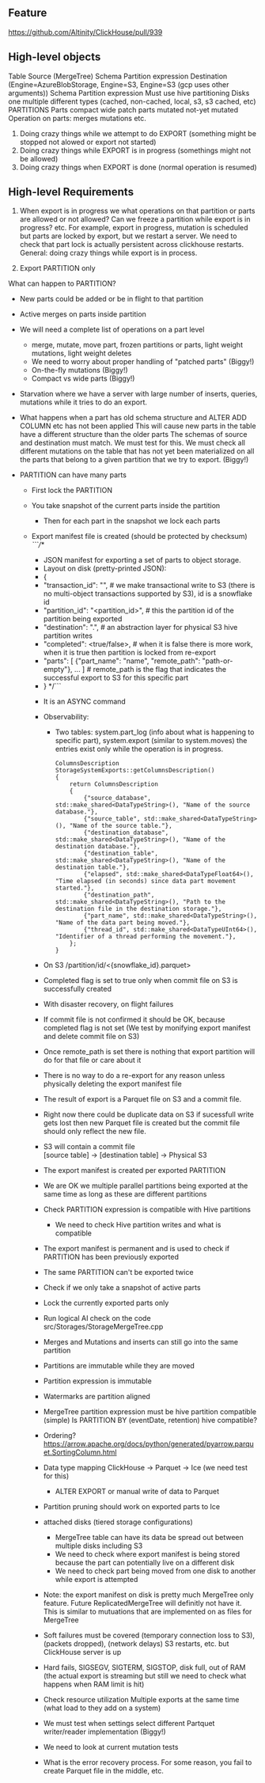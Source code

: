 
## Feature
https://github.com/Altinity/ClickHouse/pull/939

## High-level objects

Table
   Source (MergeTree) 
      Schema
         Partition expression
   Destination (Engine=AzureBlobStorage, Engine=S3, Engine=S3 (gcp uses other arguments))
      Schema
         Partition expression
         Must use hive partitioning
   Disks
       one
       multiple
       different types (cached, non-cached, local, s3, s3 cached, etc)
PARTITIONS
   Parts
      compact
      wide
      patch parts
      mutated
      not-yet mutated
   Operation on parts:
      merges
      mutations
      etc.

1. Doing crazy things while we attempt to do EXPORT (something might be stopped not alowed or export not started)
2. Doing crazy things while EXPORT is in progress (somethings might not be allowed)
3. Doing crazy things when EXPORT is done (normal operation is resumed)

## High-level Requirements
1. When export is in progress we what operations on that partition or parts are allowed or not allowed?
   Can we freeze a partition while export is in progress? etc.
   For example, export in progress, mutation is scheduled but parts are locked by export, but we restart a server.
   We need to check that part lock is actually persistent across clickhouse restarts.
   General: doing crazy things while export is in process.

1. Export PARTITION only

What can happen to PARTITION?

* New parts could be added or be in flight to that partition
* Active merges on parts inside partition

* We will need a complete list of operations on a part level
  * merge, mutate, move part, frozen partitions or parts, light weight mutations, light weight deletes
  * We need to worry about proper handling of "patched parts" (Biggy!)
  * On-the-fly mutations (Biggy!)
  * Compact vs wide parts (Biggy!)

* Starvation where we have a server with large number of inserts, queries, mutations while it tries
  to do an export. 

* What happens when a part has old schema structure and ALTER ADD COLUMN etc has not been applied
  This will cause new parts in the table have a different structure than the older parts
  The schemas of source and destination must match. We must test for this.
  We must check all different mutations on the table that has not yet been materialized on all the parts
  that belong to a given partition that we try to export. (Biggy!)
  
* PARTITION can have many parts
  * First lock the PARTITION  
  * You take snapshot of the current parts inside the partition
    * Then for each part in the snapshot we lock each parts
  * Export manifest file is created (should be protected by checksum)
    *```/**
     * JSON manifest for exporting a set of parts to object storage.
     * Layout on disk (pretty-printed JSON):
     * {
     *   "transaction_id": "<id>", # we make transactional write to S3 (there is no multi-object transactions supported by S3), id is a snowflake id
     *   "partition_id": "<partition_id>", # this the partition id of the partition being exported
     *   "destination": "<database>.<table>", # an abstraction layer for physical S3 hive partition writes
     *   "completed": <true/false>, # when it is false there is more work, when it is true then partition is locked from re-export
     *   "parts": [ {"part_name": "name", "remote_path": "path-or-empty"}, ... ] # remote_path is the flag that indicates the successful export to S3 for this specific part
     * }
    */```
  * It is an ASYNC command
  * Observability:
    * Two tables: system.part_log (info about what is happening to specific part), system.export (similar to system.moves)
      the entries exist only while the operation is in progress.
      ```
      ColumnsDescription StorageSystemExports::getColumnsDescription()
      {
          return ColumnsDescription
          {
              {"source_database", std::make_shared<DataTypeString>(), "Name of the source database."},
              {"source_table", std::make_shared<DataTypeString>(), "Name of the source table."},
              {"destination_database", std::make_shared<DataTypeString>(), "Name of the destination database."},
              {"destination_table", std::make_shared<DataTypeString>(), "Name of the destination table."},
              {"elapsed", std::make_shared<DataTypeFloat64>(), "Time elapsed (in seconds) since data part movement started."},
              {"destination_path", std::make_shared<DataTypeString>(), "Path to the destination file in the destination storage."},
              {"part_name", std::make_shared<DataTypeString>(), "Name of the data part being moved."},
              {"thread_id", std::make_shared<DataTypeUInt64>(), "Identifier of a thread performing the movement."},
          };
      }
      ```
  
  * On S3 /partition/id/<{snowflake_id}.parquet>
  * Completed flag is set to true only when commit file on S3 is successfully created
  * With disaster recovery, on flight failures 
  * If commit file is not confirmed it should be OK, because completed flag is not set (We test by monifying export manifest and delete commit file on S3)
  * Once remote_path is set there is nothing that export partition will do for that file or care about it
  * There is no way to do a re-export for any reason unless physically deleting the export manifest file
  * The result of export is a Parquet file on S3 and a commit file.
  * Right now there could be duplicate data on S3 if sucessfull write gets lost then new Parquet file is created but the commit file
    should only reflect the new file.
  * S3 will contain a commit file   
[source table] -> [destination table] -> Physical S3
    
  * The export manifest is created per exported PARTITION
  * We are OK we multiple parallel partitions being exported at the same time as long as these are different partitions
  * Check PARTITION expression is compatible with Hive partitions
    * We need to check Hive partition writes and what is compatible
  * The export manifest is permanent and is used to check if PARTITION has been previously exported
  * The same PARTITION can't be exported twice
  * Check if we only take a snapshot of active parts
  * Lock the currently exported parts only
  * Run logical AI check on the code src/Storages/StorageMergeTree.cpp

  * Merges and Mutations and inserts can still go into the same partition



* Partitions are immutable while they are moved
* Partition expression is immutable
* Watermarks are partition aligned
* MergeTree partition expression must be hive partition compatible (simple)
  Is PARTITION BY (eventDate, retention) hive compatible?
* Ordering?
  https://arrow.apache.org/docs/python/generated/pyarrow.parquet.SortingColumn.html
* Data type mapping ClickHouse -> Parquet -> Ice (we need test for this)
  * ALTER EXPORT or manual write of data to Parquet
* Partition pruning should work on exported parts to Ice

* attached disks (tiered storage configurations)
  * MergeTree table can have its data be spread out between multiple disks including S3
  * We need to check where export manifest is being stored because the part can potentially live on a different disk
  * We need to check part being moved from one disk to another while export is attempted

* Note: the export manifest on disk is pretty much MergeTree only feature. Future ReplicatedMergeTree will definitly not have it.
  This is similar to mutuations that are implemented on as files for MergeTree

* Soft failures must be covered (temporary connection loss to S3), (packets dropped), (network delays)
  S3 restarts, etc. but ClickHouse server is up

* Hard fails, SIGSEGV, SIGTERM, SIGSTOP, disk full, out of RAM (the actual export is streaming but still we need to check what happens when RAM limit is hit)
* Check resource utilization
  Multiple exports at the same time (what load to they add on a system)

* We must test when settings select different Partquet writer/reader implementation (Biggy!) 
* We need to look at current mutation tests

* What is the error recovery process.
  For some reason, you fail to create Parquet file in the middle, etc.

 
